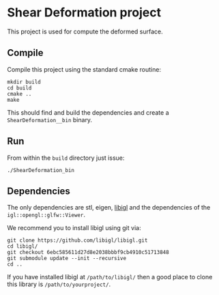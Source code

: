 # Shear Deformation project

This project is used for compute the deformed surface.

## Compile

Compile this project using the standard cmake routine:

    mkdir build
    cd build
    cmake ..
    make

This should find and build the dependencies and create a `ShearDeformation__bin` binary.

## Run

From within the `build` directory just issue:

    ./ShearDeformation_bin


## Dependencies

The only dependencies are stl, eigen, [libigl](libigl.github.io/libigl/) and
the dependencies of the `igl::opengl::glfw::Viewer`.

We recommend you to install libigl using git via:

    git clone https://github.com/libigl/libigl.git
    cd libigl/
    git checkout 6ebc585611d27d8e2038bbbf9cb4910c51713848
    git submodule update --init --recursive
    cd ..

If you have installed libigl at `/path/to/libigl/` then a good place to clone
this library is `/path/to/yourproject/`.

